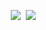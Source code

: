 <p align = "center">
  <img src = "https://github-readme-stats.vercel.app/api?username=xiaozhangtongx&count_private=true&show_icons=true">
  <img src = "https://github-readme-stats.vercel.app/api/top-langs/?username=xiaozhangtongx">
</p>
